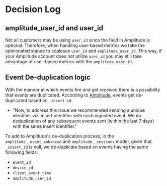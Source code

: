 # Decision Log
## amplitude_user_id and user_id
Not all customers may be using `user_id` since the field in Amplitude is optional. Therefore, when handling user-based metrics we take the opinionated stance to coalesce `user_id` and `amplitude_user_id`. This way, if your Amplitude account does not utilize `user_id` you may still take advantage of user-based metrics with the `amplitude_user_id`.

## Event De-duplication logic
With the manner at which events fire and get received there is a possibility that events are duplicated. According to [Amplitude](https://amplitude.engineering/dedupe-events-at-scale-f9e416e46ca9), events get de-duplicated based on `_insert_id`.

- "Now, to address this issue we recommended sending a unique identifier viz. insert identifier with each ingested event. We do deduplication of any subsequent events sent (within the last 7 days) with the same insert identifier."

To add to Amplitude's de-duplication process, in the `amplitude__event_enhanced` and `amplitude__sessions` model, given that `_insert_id` is null, we de-duplicate based on events having the same following fields:
- `event_id`
- `device_id`
- `client_event_time`
- `amplitude_user_id`
